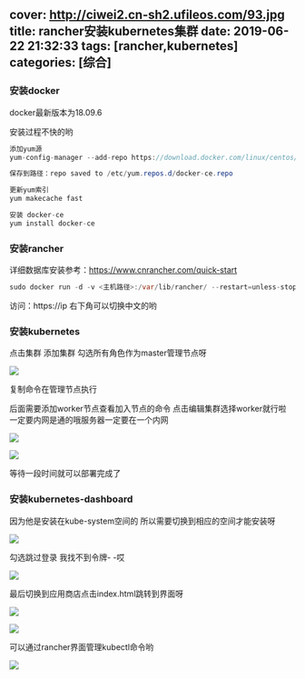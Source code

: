 cover: http://ciwei2.cn-sh2.ufileos.com/93.jpg
title: rancher安装kubernetes集群
date: 2019-06-22 21:32:33
tags: [rancher,kubernetes]
categories: [综合]
---
### 安装docker

docker最新版本为18.09.6

<!--more-->

安装过程不快的哟

```java
添加yum源
yum-config-manager --add-repo https://download.docker.com/linux/centos/docker-ce.repo

保存到路径：repo saved to /etc/yum.repos.d/docker-ce.repo

更新yum索引
yum makecache fast

安装 docker-ce
yum install docker-ce
```

### 安装rancher

详细数据库安装参考：https://www.cnrancher.com/quick-start

```java
sudo docker run -d -v <主机路径>:/var/lib/rancher/ --restart=unless-stopped -p 80:80 -p 443:443 rancher/rancher:stable
```

访问：https://ip 右下角可以切换中文的哟

### 安装kubernetes

点击集群 添加集群 勾选所有角色作为master管理节点呀

![](/images/20190623110503.jpg)

复制命令在管理节点执行

后面需要添加worker节点查看加入节点的命令 点击编辑集群选择worker就行啦 一定要内网是通的哦服务器一定要在一个内网

![](/images/20190623104737.png)

![](/images/20190623104635.png)

等待一段时间就可以部署完成了

### 安装kubernetes-dashboard

因为他是安装在kube-system空间的 所以需要切换到相应的空间才能安装呀

![](/images/20190623102454.png)

勾选跳过登录 我找不到令牌- -哎

![](/images/20190623102331.png)

最后切换到应用商店点击index.html跳转到界面呀

![](/images/20190623110956.png)

![](/images/20190623102250.png)

可以通过rancher界面管理kubectl命令哟

![](/images/20190623124819.png)
